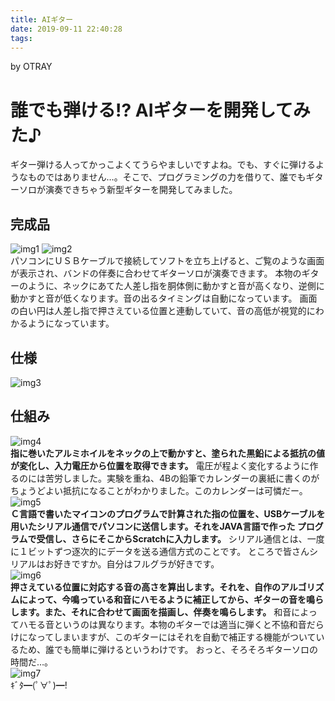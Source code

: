 ```yaml
---
title: AIギター
date: 2019-09-11 22:40:28
tags:
---
```


by OTRAY

# 誰でも弾ける!? AIギターを開発してみた♪
ギター弾ける人ってかっこよくてうらやましいですよね。でも、すぐに弾けるようなものではありません…。そこで、プログラミングの力を借りて、誰でもギターソロが演奏できちゃう新型ギターを開発してみました。
## 完成品
![img1](https://vrtiaa.dm.files.1drv.com/y4mSgzSIJRplAJY6Y-ZlFCZm4E3y8TPJ5H1GdbMkkL5V4009Nn4zDFRkpH1RLVGoos4nd6hpQt4ZZ3-PBzXb-ROoOT1qbvhZvSvxZtTY4AqkTqTObM2bYcpzjgTKbEj8ylTd6T392vx3cCWbvQbqlp9ka9s2i6AqyQIO74xExs5a_DJKD2Amsj4CvP0j5zcI-N5rZt626KtgXswQczGzuckbQ?width=256&height=192&cropmode=none)
![img2](https://vrrh9a.dm.files.1drv.com/y4mSRi4sZh273qNDIWcat1yJbImtOLPgqKzmrgAk6YNVZqLe216sdvzKE8ZNVniulsFPYpGXny-O5CQcTNCsKf4njBthD-3TNcGU2IAlk9x9Y-QZXoSFSJBflEkmz9i1hGQ0vYKQKFbE7Mkk_z8ep3l870i3toIW8okA-GAq9JTuIjbdGgN7e4xYY9dHkttCa9ScpQLiL1KDmxFvf9pNo1G9Q?width=256&height=142&cropmode=none)  
パソコンにＵＳＢケーブルで接続してソフトを立ち上げると、ご覧のような画面が表示され、バンドの伴奏に合わせてギターソロが演奏できます。
本物のギターのように、ネックにあてた人差し指を胴体側に動かすと音が高くなり、逆側に動かすと音が低くなります。音の出るタイミングは自動になっています。
画面の白い円は人差し指で押さえている位置と連動していて、音の高低が視覚的にわかるようになっています。
## 仕様
![img3](https://vrssfw.dm.files.1drv.com/y4mLuTsRRJsqEJ43N0q80duagc_40WGqG_v0vlK6BgRO2wO2rTeMBmDV8uZZJ3dCURLv3To2hsNA6CnQ0bM8jmOcqZiBYAGdLm5Nyr3oQ9G1KafNXkh5um6IOBsHKBd6QQUO5cIgUlNKcxWLopsuMKmBRQhGEk1opKMdgCMt0LCVy5KHEW6oHf-7jBRrdD0ZQIRdR3XUincuxubTkhmi7I65g?width=660&height=197&cropmode=none)
## 仕組み
![img4](https://vrtbva.dm.files.1drv.com/y4mnrU0cDR5p7CKSLgJfoYm0UW9bCJDMY0MjzKlZXtBMRQrB7DweaOmyVXfXxnB2MuAlnb-PPtylJjPbrCvSwmZXYt6BkeRXj54pzlBmZww_DnX_1HzqWlpTqEhJNjymEA3eJG7xEDAWggyBp5ycg5uIJ0SMHHkW3aJEfg5KZIV89MJFquA1OF6aKRbwZ88PTEgCzPQTkK52zG-cfSMih1owg?width=256&height=181&cropmode=none)  
**指に巻いたアルミホイルをネックの上で動かすと、塗られた黒鉛による抵抗の値が変化し、入力電圧から位置を取得できます。**
電圧が程よく変化するように作るのには苦労しました。実験を重ね、4Bの鉛筆でカレンダーの裏紙に書くのがちょうどよい抵抗になることがわかりました。このカレンダーは可憐だー。  
![img5](https://vrqm4a.dm.files.1drv.com/y4mGet5zlVzW3Zh9wTMyGp9b_1CIISzihbD86extG-czW0y_sS7yGbogSfpb6vxTnVZX8nGkT4xC_AFH05udTLgMUq0UldDsRW74EFYfL46i9DPSVmQeWtviLnAakzHwhXFbfEQXB8E76Ygwq-jd-wsQSJUbCJE8hcIsxx0l-VQ-BqgSaNAgKQS4ev5O4z7zI1ZcXbbeO3FoFjeDWYZ6w2JrA?width=256&height=181&cropmode=none)  
**Ｃ言語で書いたマイコンのプログラムで計算された指の位置を、USBケーブルを用いたシリアル通信でパソコンに送信します。それをJAVA言語で作った プログラムで受信し、さらにそこからScratchに入力します。**
シリアル通信とは、一度に１ビットずつ逐次的にデータを送る通信方式のことです。
ところで皆さんシリアルはお好きですか。自分はフルグラが好きです。  
![img6](https://iqbbdq.dm.files.1drv.com/y4mej6I8rifZerhZIbmvA47qJTZ2W_zYhOJQOG2_8FzNQ7pzBmDzDM7u0--luTM1hjhWa1HW1KFzRnl4P8DYu2YoXIW9-qHbzoYR_Sr62eocYCha7VaS1Yf-7fYsvQdw9eSSMdY39XWydVRHcD3YRx-C_FtVIjs9Hm0NTjQOe-HC2WghWnwCeXhpjvp6QzpTJoaECkx3DtZBmeAdCDbtdVWCw?width=256&height=181&cropmode=none)  
**押さえている位置に対応する音の高さを算出します。それを、自作のアルゴリズムによって、今鳴っている和音にハモるように補正してから、ギターの音を鳴らします。また、それに合わせて画面を描画し、伴奏を鳴らします。**
和音によってハモる音というのは異なります。本物のギターでは適当に弾くと不協和音だらけになってしまいますが、このギターにはそれを自動で補正する機能がついているため、誰でも簡単に弾けるというわけです。
おっと、そろそろギターソロの時間だ…。  
![img7](https://iqcmma.dm.files.1drv.com/y4mA86PX83GR9xBqd5vyAtih0uH4O0eb40AWX6CyUvqlMpAhk95HJvlMM2Pb5Es1PnnI9kPE8Z17tbeST3XWHbV4kwDwlLHUi9IgQXJR_fZ9zkxf4H-8GfFf01ewY2fI5VRW-YxYCVmXhCQOQ4OvhUkS6m9qEy-zQu43HJJbgV4rhEkWppXAqHYFONoIddVS3cPQi9HnQJG-q5UL91yvYBn4g?width=256&height=117&cropmode=none)  <br/>
ｷﾞﾀ━(ﾟ∀ﾟ)━!
